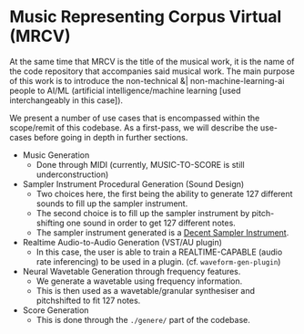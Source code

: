 # Music Representing Corpus Virtual (MRCV)
At the same time that MRCV is the title of the musical work, it is the name of the code repository that accompanies said musical work. The main purpose of this work is to introduce the non-technical &| non-machine-learning-ai people to AI/ML (artificial intelligence/machine learning [used interchangeably in this case]). 

We present a number of use cases that is encompassed within the scope/remit of this codebase. As a first-pass, we will describe the use-cases before going in depth in further sections.

- Music Generation
   - Done through MIDI (currently, MUSIC-TO-SCORE is still underconstruction)
- Sampler Instrument Procedural Generation (Sound Design)
   - Two choices here, the first being the ability to generate 127 different sounds to fill up the sampler instrument.
   - The second choice is to fill up the sampler instrument by pitch-shifting one sound in order to get 127 different notes.
   - The sampler instrument generated is a [Decent Sampler Instrument](https://www.decentsamples.com/product/decent-sampler-plugin/).
- Realtime Audio-to-Audio Generation (VST/AU plugin)
  - In this case, the user is able to train a REALTIME-CAPABLE (audio rate inferencing) to be used in a plugin. (cf. `waveform-gen-plugin`)
- Neural Wavetable Generation through frequency features.
  - We generate a wavetable using frequency information.
  - This is then used as a wavetable/granular synthesiser and pitchshifted to fit 127 notes.
- Score Generation 
  - This is done through the `./genere/` part of the codebase.
